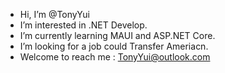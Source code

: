 -  Hi, I’m @TonyYui
-  I’m interested in .NET Develop.
-  I’m currently learning MAUI and ASP.NET Core.
-  I’m looking for a job could Transfer Ameriacn.
-  Welcome to reach me : TonyYui@outlook.com

<!---
TonyYui/TonyYui is a ✨ special ✨ repository because its `README.md` (this file) appears on your GitHub profile.
You can click the Preview link to take a look at your changes.
--->
